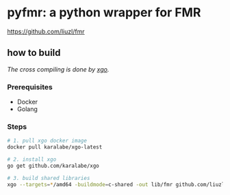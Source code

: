 # pyfmr: a python wrapper for FMR

https://github.com/liuzl/fmr

## how to build

*The cross compiling is done by [xgo](https://github.com/karalabe/xgo).*

### Prerequisites
* Docker
* Golang

### Steps
```sh
# 1. pull xgo docker image
docker pull karalabe/xgo-latest

# 2. install xgo
go get github.com/karalabe/xgo

# 3. build shared libraries
xgo --targets=*/amd64 -buildmode=c-shared -out lib/fmr github.com/liuzl/pyfmr/src
```
